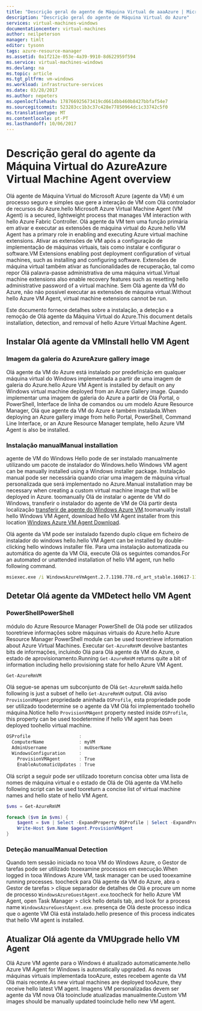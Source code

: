 ```yaml
---
title: "Descrição geral do agente de Máquina Virtual de aaaAzure | Microsoft Docs"
description: "Descrição geral do agente de Máquina Virtual do Azure"
services: virtual-machines-windows
documentationcenter: virtual-machines
author: neilpeterson
manager: timlt
editor: tysonn
tags: azure-resource-manager
ms.assetid: 0a1f212e-053e-4a39-9910-8d622959f594
ms.service: virtual-machines-windows
ms.devlang: na
ms.topic: article
ms.tgt_pltfrm: vm-windows
ms.workload: infrastructure-services
ms.date: 03/28/2017
ms.author: nepeters
ms.openlocfilehash: 178766925673419cd661dbb460b8427bbfaf54e7
ms.sourcegitcommit: 523283cc1b3c37c428e77850964dc1c33742c5f0
ms.translationtype: MT
ms.contentlocale: pt-PT
ms.lasthandoff: 10/06/2017
---
```

# <a name="azure-virtual-machine-agent-overview"></a><span data-ttu-id="64b04-103">Descrição geral do agente da Máquina Virtual do Azure</span><span class="sxs-lookup"><span data-stu-id="64b04-103">Azure Virtual Machine Agent overview</span></span>

<span data-ttu-id="64b04-104">Olá agente de Máquina Virtual do Microsoft Azure (agente da VM) é um processo seguro e simples que gere a interação de VM com Olá controlador de recursos do Azure.</span><span class="sxs-lookup"><span data-stu-id="64b04-104">hello Microsoft Azure Virtual Machine Agent (VM Agent) is a secured, lightweight process that manages VM interaction with hello Azure Fabric Controller.</span></span> <span data-ttu-id="64b04-105">Olá agente da VM tem uma função primária em ativar e executar as extensões de máquina virtual do Azure.</span><span class="sxs-lookup"><span data-stu-id="64b04-105">hello VM Agent has a primary role in enabling and executing Azure virtual machine extensions.</span></span> <span data-ttu-id="64b04-106">Ativar as extensões de VM após a configuração de implementação de máquinas virtuais, tais como instalar e configurar o software.</span><span class="sxs-lookup"><span data-stu-id="64b04-106">VM Extensions enabling post deployment configuration of virtual machines, such as installing and configuring software.</span></span> <span data-ttu-id="64b04-107">Extensões de máquina virtual também ativar as funcionalidades de recuperação, tal como repor Olá palavra-passe administrativa de uma máquina virtual.</span><span class="sxs-lookup"><span data-stu-id="64b04-107">Virtual machine extensions also enable recovery features such as resetting hello administrative password of a virtual machine.</span></span> <span data-ttu-id="64b04-108">Sem Olá agente da VM do Azure, não não possível executar as extensões de máquina virtual.</span><span class="sxs-lookup"><span data-stu-id="64b04-108">Without hello Azure VM Agent, virtual machine extensions cannot be run.</span></span>

<span data-ttu-id="64b04-109">Este documento fornece detalhes sobre a instalação, a deteção e a remoção de Olá agente da Máquina Virtual do Azure.</span><span class="sxs-lookup"><span data-stu-id="64b04-109">This document details installation, detection, and removal of hello Azure Virtual Machine Agent.</span></span>

## <a name="install-hello-vm-agent"></a><span data-ttu-id="64b04-110">Instalar Olá agente da VM</span><span class="sxs-lookup"><span data-stu-id="64b04-110">Install hello VM Agent</span></span>

### <a name="azure-gallery-image"></a><span data-ttu-id="64b04-111">Imagem da galeria do Azure</span><span class="sxs-lookup"><span data-stu-id="64b04-111">Azure gallery image</span></span>

<span data-ttu-id="64b04-112">Olá agente da VM do Azure está instalado por predefinição em qualquer máquina virtual do Windows implementada a partir de uma imagem de galeria do Azure.</span><span class="sxs-lookup"><span data-stu-id="64b04-112">hello Azure VM Agent is installed by default on any Windows virtual machine deployed from an Azure Gallery image.</span></span> <span data-ttu-id="64b04-113">Quando implementar uma imagem de galeria do Azure a partir de Olá Portal, o PowerShell, Interface de linha de comandos ou um modelo Azure Resource Manager, Olá que agente da VM do Azure é também instalada.</span><span class="sxs-lookup"><span data-stu-id="64b04-113">When deploying an Azure gallery image from hello Portal, PowerShell, Command Line Interface, or an Azure Resource Manager template, hello Azure VM Agent is also be installed.</span></span> 

### <a name="manual-installation"></a><span data-ttu-id="64b04-114">Instalação manual</span><span class="sxs-lookup"><span data-stu-id="64b04-114">Manual installation</span></span>

<span data-ttu-id="64b04-115">agente de VM do Windows Hello pode de ser instalado manualmente utilizando um pacote de instalador do Windows.</span><span class="sxs-lookup"><span data-stu-id="64b04-115">hello Windows VM agent can be manually installed using a Windows installer package.</span></span> <span data-ttu-id="64b04-116">Instalação manual pode ser necessária quando criar uma imagem de máquina virtual personalizada que será implementado no Azure.</span><span class="sxs-lookup"><span data-stu-id="64b04-116">Manual installation may be necessary when creating a custom virtual machine image that will be deployed in Azure.</span></span> <span data-ttu-id="64b04-117">toomanually Olá de instalar o agente de VM do Windows, transferir o instalador do agente de VM de Olá partir desta localização [transferir de agente do Windows Azure VM](http://go.microsoft.com/fwlink/?LinkID=394789).</span><span class="sxs-lookup"><span data-stu-id="64b04-117">toomanually install hello Windows VM Agent, download hello VM Agent installer from this location [Windows Azure VM Agent Download](http://go.microsoft.com/fwlink/?LinkID=394789).</span></span> 

<span data-ttu-id="64b04-118">Olá agente da VM pode ser instalado fazendo duplo clique em ficheiro de instalador do windows hello.</span><span class="sxs-lookup"><span data-stu-id="64b04-118">hello VM Agent can be installed by double-clicking hello windows installer file.</span></span> <span data-ttu-id="64b04-119">Para uma instalação automatizada ou automática do agente da VM Olá, execute Olá os seguintes comandos.</span><span class="sxs-lookup"><span data-stu-id="64b04-119">For an automated or unattended installation of hello VM agent, run hello following command.</span></span>

```cmd
msiexec.exe /i WindowsAzureVmAgent.2.7.1198.778.rd_art_stable.160617-1120.fre /quiet
```

## <a name="detect-hello-vm-agent"></a><span data-ttu-id="64b04-120">Detetar Olá agente da VM</span><span class="sxs-lookup"><span data-stu-id="64b04-120">Detect hello VM Agent</span></span>

### <a name="powershell"></a><span data-ttu-id="64b04-121">PowerShell</span><span class="sxs-lookup"><span data-stu-id="64b04-121">PowerShell</span></span>

<span data-ttu-id="64b04-122">módulo do Azure Resource Manager PowerShell de Olá pode ser utilizados tooretrieve informações sobre máquinas virtuais do Azure.</span><span class="sxs-lookup"><span data-stu-id="64b04-122">hello Azure Resource Manager PowerShell module can be used tooretrieve information about Azure Virtual Machines.</span></span> <span data-ttu-id="64b04-123">Executar `Get-AzureRmVM` devolve bastantes bits de informações, incluindo Olá para Olá agente da VM do Azure, o estado de aprovisionamento.</span><span class="sxs-lookup"><span data-stu-id="64b04-123">Running `Get-AzureRmVM` returns quite a bit of information including hello provisioning state for hello Azure VM Agent.</span></span>

```PowerShell
Get-AzureRmVM
```

<span data-ttu-id="64b04-124">Olá segue-se apenas um subconjunto de Olá `Get-AzureRmVM` saída.</span><span class="sxs-lookup"><span data-stu-id="64b04-124">hello following is just a subset of hello `Get-AzureRmVM` output.</span></span> <span data-ttu-id="64b04-125">Olá aviso `ProvisionVMAgent` propriedade aninhada `OSProfile`, esta propriedade pode ser utilizado toodetermine se o agente da VM Olá foi implementado toohello máquina.</span><span class="sxs-lookup"><span data-stu-id="64b04-125">Notice hello `ProvisionVMAgent` property nested inside `OSProfile`, this property can be used toodetermine if hello VM agent has been deployed toohello virtual machine.</span></span>

```PowerShell
OSProfile                  :
  ComputerName             : myVM
  AdminUsername            : muUserName
  WindowsConfiguration     :
    ProvisionVMAgent       : True
    EnableAutomaticUpdates : True
```

<span data-ttu-id="64b04-126">Olá script a seguir pode ser utilizado tooreturn concisa obter uma lista de nomes de máquina virtual e o estado de Olá de Olá agente da VM.</span><span class="sxs-lookup"><span data-stu-id="64b04-126">hello following script can be used tooreturn a concise list of virtual machine names and hello state of hello VM Agent.</span></span>

```PowerShell
$vms = Get-AzureRmVM

foreach ($vm in $vms) {
    $agent = $vm | Select -ExpandProperty OSProfile | Select -ExpandProperty Windowsconfiguration | Select ProvisionVMAgent
    Write-Host $vm.Name $agent.ProvisionVMAgent
}
```

### <a name="manual-detection"></a><span data-ttu-id="64b04-127">Deteção manual</span><span class="sxs-lookup"><span data-stu-id="64b04-127">Manual Detection</span></span>

<span data-ttu-id="64b04-128">Quando tem sessão iniciada no tooa VM do Windows Azure, o Gestor de tarefas pode ser utilizado tooexamine processos em execução.</span><span class="sxs-lookup"><span data-stu-id="64b04-128">When logged in tooa Windows Azure VM, task manager can be used tooexamine running processes.</span></span> <span data-ttu-id="64b04-129">toocheck para Olá agente da VM do Azure, abra o Gestor de tarefas > clique separador de detalhes de Olá e procure um nome de processo `WindowsAzureGuestAgent.exe`.</span><span class="sxs-lookup"><span data-stu-id="64b04-129">toocheck for hello Azure VM Agent, open Task Manager > click hello details tab, and look for a process name `WindowsAzureGuestAgent.exe`.</span></span> <span data-ttu-id="64b04-130">presença de Olá deste processo indica que o agente VM Olá está instalado.</span><span class="sxs-lookup"><span data-stu-id="64b04-130">hello presence of this process indicates that hello VM agent is installed.</span></span>

## <a name="upgrade-hello-vm-agent"></a><span data-ttu-id="64b04-131">Atualizar Olá agente da VM</span><span class="sxs-lookup"><span data-stu-id="64b04-131">Upgrade hello VM Agent</span></span>

<span data-ttu-id="64b04-132">Olá Azure VM agente para o Windows é atualizado automaticamente.</span><span class="sxs-lookup"><span data-stu-id="64b04-132">hello Azure VM Agent for Windows is automatically upgraded.</span></span> <span data-ttu-id="64b04-133">As novas máquinas virtuais implementada tooAzure, estes recebem agente da VM Olá mais recente.</span><span class="sxs-lookup"><span data-stu-id="64b04-133">As new virtual machines are deployed tooAzure, they receive hello latest VM agent.</span></span> <span data-ttu-id="64b04-134">Imagens VM personalizadas devem ser agente da VM nova Olá tooinclude atualizadas manualmente.</span><span class="sxs-lookup"><span data-stu-id="64b04-134">Custom VM images should be manually updated tooinclude hello new VM agent.</span></span>
